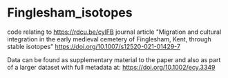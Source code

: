 # Finglesham_isotopes
code relating to https://rdcu.be/cylFB journal article "Migration and cultural integration in the early medieval cemetery of Finglesham, Kent, through stable isotopes"
https://doi.org/10.1007/s12520-021-01429-7

Data can be found as supplementary material to the paper and also as part of a larger dataset with full metadata at: https://doi.org/10.1002/ecy.3349

